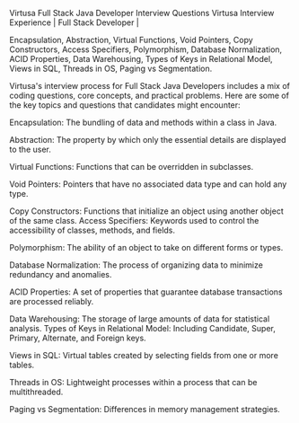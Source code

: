 Virtusa Full Stack Java Developer Interview Questions
Virtusa Interview Experience | Full Stack Developer | 

Encapsulation, 
Abstraction, 
Virtual Functions, 
Void Pointers, 
Copy Constructors, 
Access Specifiers, 
Polymorphism, 
Database Normalization, 
ACID Properties, 
Data Warehousing, 
Types of Keys in Relational Model, 
Views in SQL, Threads in OS, 
Paging vs Segmentation.

Virtusa's interview process for Full Stack Java Developers includes a mix of 
coding questions, 
core concepts, and 
practical problems. 
Here are some of the key topics and questions 
that candidates might encounter:

Encapsulation: 
The bundling of data and methods within a class in Java.

Abstraction: 
The property by which only the essential details are displayed to the user.

Virtual Functions: 
Functions that can be overridden in subclasses.

Void Pointers: 
Pointers that have no associated data type and can hold any type.

Copy Constructors: 
Functions that initialize an object using another object of the same class.
Access Specifiers: 
Keywords used to control the accessibility of classes, methods, and fields.

Polymorphism: 
The ability of an object to take on different forms or types.

Database Normalization: 
The process of organizing data to minimize redundancy and anomalies.

ACID Properties: 
A set of properties that guarantee database transactions are processed reliably.

Data Warehousing: 
The storage of large amounts of data for statistical analysis.
Types of Keys in Relational Model: 
Including Candidate, Super, Primary, Alternate, and Foreign keys.

Views in SQL: 
Virtual tables created by selecting fields from one or more tables.

Threads in OS: 
Lightweight processes within a process that can be multithreaded.

Paging vs Segmentation: 
Differences in memory management strategies.

